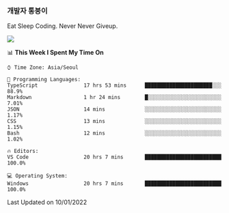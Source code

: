 ### 개발자 통붕이
Eat Sleep Coding.
Never Never Giveup.

<img src="https://github-readme-stats.vercel.app/api/top-langs/?username=tiaz0128&layout=compact" />

<br/>

<!--START_SECTION:waka-->
📊 **This Week I Spent My Time On** 

```text
⌚︎ Time Zone: Asia/Seoul

💬 Programming Languages: 
TypeScript               17 hrs 53 mins      ██████████████████████░░░   88.9% 
Markdown                 1 hr 24 mins        █░░░░░░░░░░░░░░░░░░░░░░░░   7.01% 
JSON                     14 mins             ░░░░░░░░░░░░░░░░░░░░░░░░░   1.17% 
CSS                      13 mins             ░░░░░░░░░░░░░░░░░░░░░░░░░   1.15% 
Bash                     12 mins             ░░░░░░░░░░░░░░░░░░░░░░░░░   1.02%

🔥 Editors: 
VS Code                  20 hrs 7 mins       █████████████████████████   100.0%

💻 Operating System: 
Windows                  20 hrs 7 mins       █████████████████████████   100.0%

```


 Last Updated on 10/01/2022
<!--END_SECTION:waka-->
